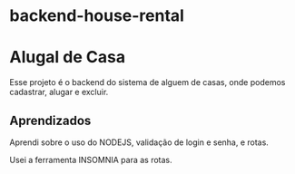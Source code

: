 # backend-house-rental

# Alugal de Casa

Esse projeto é o backend do sistema de alguem de casas, onde podemos cadastrar, alugar e excluir.

## Aprendizados

Aprendi sobre o uso do NODEJS, validação de login e senha, e rotas.

Usei a ferramenta INSOMNIA para as rotas.

